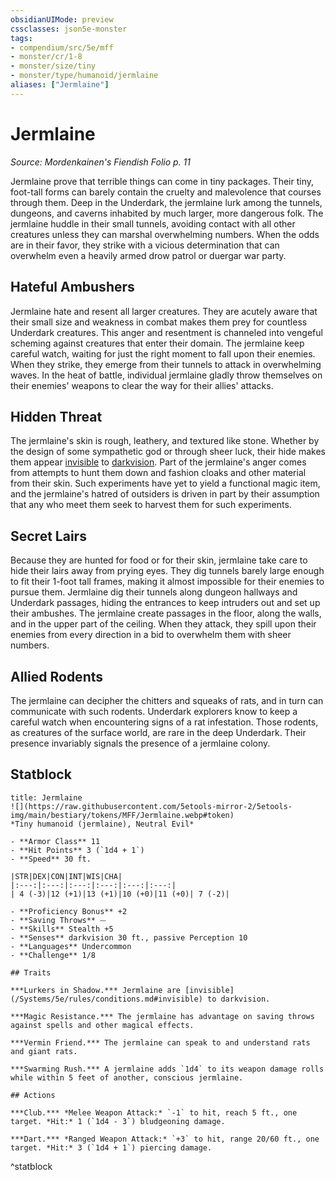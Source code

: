 ```yaml
---
obsidianUIMode: preview
cssclasses: json5e-monster
tags:
- compendium/src/5e/mff
- monster/cr/1-8
- monster/size/tiny
- monster/type/humanoid/jermlaine
aliases: ["Jermlaine"]
---
```

# Jermlaine
*Source: Mordenkainen's Fiendish Folio p. 11*  

Jermlaine prove that terrible things can come in tiny packages. Their tiny, foot-tall forms can barely contain the cruelty and malevolence that courses through them. Deep in the Underdark, the jermlaine lurk among the tunnels, dungeons, and caverns inhabited by much larger, more dangerous folk. The jermlaine huddle in their small tunnels, avoiding contact with all other creatures unless they can marshal overwhelming numbers. When the odds are in their favor, they strike with a vicious determination that can overwhelm even a heavily armed drow patrol or duergar war party.

## Hateful Ambushers

Jermlaine hate and resent all larger creatures. They are acutely aware that their small size and weakness in combat makes them prey for countless Underdark creatures. This anger and resentment is channeled into vengeful scheming against creatures that enter their domain. The jermlaine keep careful watch, waiting for just the right moment to fall upon their enemies. When they strike, they emerge from their tunnels to attack in overwhelming waves. In the heat of battle, individual jermlaine gladly throw themselves on their enemies' weapons to clear the way for their allies' attacks.

## Hidden Threat

The jermlaine's skin is rough, leathery, and textured like stone. Whether by the design of some sympathetic god or through sheer luck, their hide makes them appear [invisible](/Systems/5e/rules/conditions.md#invisible) to [darkvision](/Systems/5e/rules/senses.md#darkvision). Part of the jermlaine's anger comes from attempts to hunt them down and fashion cloaks and other material from their skin. Such experiments have yet to yield a functional magic item, and the jermlaine's hatred of outsiders is driven in part by their assumption that any who meet them seek to harvest them for such experiments.

## Secret Lairs

Because they are hunted for food or for their skin, jermlaine take care to hide their lairs away from prying eyes. They dig tunnels barely large enough to fit their 1-foot tall frames, making it almost impossible for their enemies to pursue them. Jermlaine dig their tunnels along dungeon hallways and Underdark passages, hiding the entrances to keep intruders out and set up their ambushes. The jermlaine create passages in the floor, along the walls, and in the upper part of the ceiling. When they attack, they spill upon their enemies from every direction in a bid to overwhelm them with sheer numbers.

## Allied Rodents

The jermlaine can decipher the chitters and squeaks of rats, and in turn can communicate with such rodents. Underdark explorers know to keep a careful watch when encountering signs of a rat infestation. Those rodents, as creatures of the surface world, are rare in the deep Underdark. Their presence invariably signals the presence of a jermlaine colony.

## Statblock

```ad-statblock
title: Jermlaine
![](https://raw.githubusercontent.com/5etools-mirror-2/5etools-img/main/bestiary/tokens/MFF/Jermlaine.webp#token)
*Tiny humanoid (jermlaine), Neutral Evil*

- **Armor Class** 11
- **Hit Points** 3 (`1d4 + 1`)
- **Speed** 30 ft.

|STR|DEX|CON|INT|WIS|CHA|
|:---:|:---:|:---:|:---:|:---:|:---:|
| 4 (-3)|12 (+1)|13 (+1)|10 (+0)|11 (+0)| 7 (-2)|

- **Proficiency Bonus** +2
- **Saving Throws** ⏤
- **Skills** Stealth +5
- **Senses** darkvision 30 ft., passive Perception 10
- **Languages** Undercommon
- **Challenge** 1/8

## Traits

***Lurkers in Shadow.*** Jermlaine are [invisible](/Systems/5e/rules/conditions.md#invisible) to darkvision.

***Magic Resistance.*** The jermlaine has advantage on saving throws against spells and other magical effects.

***Vermin Friend.*** The jermlaine can speak to and understand rats and giant rats.

***Swarming Rush.*** A jermlaine adds `1d4` to its weapon damage rolls while within 5 feet of another, conscious jermlaine.

## Actions

***Club.*** *Melee Weapon Attack:* `-1` to hit, reach 5 ft., one target. *Hit:* 1 (`1d4 - 3`) bludgeoning damage.

***Dart.*** *Ranged Weapon Attack:* `+3` to hit, range 20/60 ft., one target. *Hit:* 3 (`1d4 + 1`) piercing damage.
```
^statblock